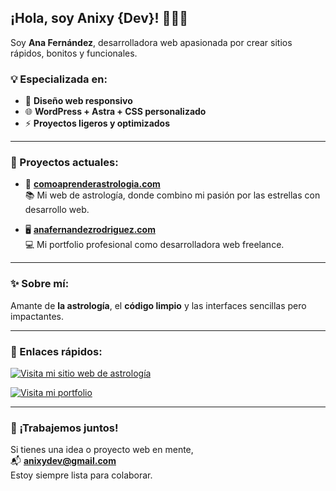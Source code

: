 ## ¡Hola, soy Anixy {Dev}! 👩‍💻🚀

Soy **Ana Fernández**, desarrolladora web apasionada por crear sitios rápidos, bonitos y funcionales.

### 💡 Especializada en:
- 🎨 **Diseño web responsivo**
- 🌐 **WordPress + Astra + CSS personalizado**
- ⚡️ **Proyectos ligeros y optimizados**

---

### 🌟 Proyectos actuales:
- 🎯 **[comoaprenderastrologia.com](https://comoaprenderastrologia.com)**  
  📚 Mi web de astrología, donde combino mi pasión por las estrellas con desarrollo web.

- 🖥️ **[anafernandezrodriguez.com](https://anafernandezrodriguez.com)**  
  💻 Mi portfolio profesional como desarrolladora web freelance.

---

### ✨ Sobre mí:
Amante de **la astrología**, el **código limpio** y las interfaces sencillas pero impactantes.

---

### 📌 Enlaces rápidos:

[![Visita mi sitio web de astrología](https://img.shields.io/badge/Web-comoaprenderastrologia.com-ff69b4?style=for-the-badge)](https://comoaprenderastrologia.com)

[![Visita mi portfolio](https://img.shields.io/badge/Portfolio-anafernandezrodriguez.com-00C897?style=for-the-badge)](https://anafernandezrodriguez.com)

---

### 🚀 ¡Trabajemos juntos!
Si tienes una idea o proyecto web en mente,  
📬 **anixydev@gmail.com**  
Estoy siempre lista para colaborar.

